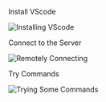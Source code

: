 Install VScode

![Installing VScode](http://url/a.png)

Connect to the Server

![Remotely Connecting](http://url/a.png)

Try Commands 

![Trying Some Commands](http://url/a.png)
